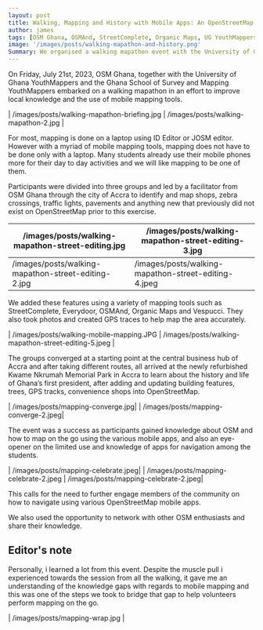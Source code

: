 ```yaml
---
layout: post
title: Walking, Mapping and History with Mobile Apps: An OpenStreetMap Ghana, University of Ghana YouthMappers and Ghana School of Survey and Mapping YouthMappers Initiative
author: james
tags: [OSM Ghana, OSMAnd, StreetComplete, Organic Maps, UG YouthMappers]
image: '/images/posts/walking-mapathon-and-history.png'
Summary: We organised a walking mapathon event with the University of Ghana Youthmappers and the Ghana School of Survey and Mapping YouthMappers to promote OpenStreetMap (OSM) awareness on mobile mapping tools and community engagement.
---
```




On Friday, July 21st, 2023, OSM Ghana, together with the University of Ghana YouthMappers and the Ghana School of Survey and Mapping YouthMappers embarked on a walking mapathon in an effort to improve local knowledge and the use of mobile mapping tools.

  | /images/posts/walking-mapathon-briefing.jpg | /images/posts/walking-mapathon-2.jpg |

For most, mapping is done on a laptop using ID Editor or JOSM editor. However with a myriad of mobile mapping tools, mapping does not have to be done only with a laptop. Many students already use their mobile phones more for their day to day activities and we will like mapping to be one of them.

Participants were divided into three groups and led by a facilitator from OSM Ghana through the city of Accra to identify and map shops, zebra crossings, traffic lights, pavements and anything new that previously did not exist on OpenStreetMap prior to this exercise. 

 | /images/posts/walking-mapathon-street-editing.jpg | /images/posts/walking-mapathon-street-editing-3.jpg |
 | --- | --- |
 | /images/posts/walking-mapathon-street-editing-2.jpg | /images/posts/walking-mapathon-street-editing-4.jpeg |
 
We added these features using a variety of mapping tools such as StreetComplete, Everydoor, OSMAnd, Organic Maps and Vespucci. They also took photos and created GPS traces to help map the area accurately.

| /images/posts/walking-mobile-mapping.JPG | /images/posts/walking-mapathon-street-editing-5.jpeg |


The groups converged at a starting point at the central business hub of Accra and after taking different routes, all arrived at the newly refurbished Kwame Nkrumah Memorial Park in Accra to learn about the history and life of Ghana’s first president, after adding and updating building  features, trees, GPS tracks, convenience shops into OpenStreetMap. 

| /images/posts/mapping-converge.jpg| | /images/posts/mapping-converge-2.jpeg|


The event was a success as participants gained knowledge about OSM and how to map on the go using the various mobile apps, and also an eye-opener on the limited use and knowledge of apps for navigation among the students. 

| /images/posts/mapping-celebrate.jpeg| | /images/posts/mapping-celebrate-2.jpeg | /images/posts/mapping-celebrate-2.jpeg|


This calls for the need to further engage members of the community on how to navigate using various OpenStreetMap mobile apps. 

We also used the opportunity to network with other OSM enthusiasts and share their knowledge. 

## Editor's note

Personally, i learned a lot from this event. Despite the muscle pull i experienced towards the session from all the walking, it gave me an understanding of the knowledge gaps with regards to mobile mapping and this was one of the steps we took to bridge that gap to help volunteers perform mapping on the go. 

| /images/posts/mapping-wrap.jpg |
